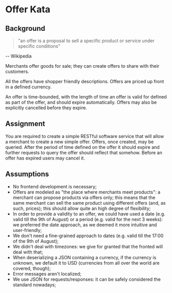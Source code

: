 # Offer Kata
## Background
> "an offer is a proposal to sell a specific product or
  service under specific conditions"
  
  -- Wikipedia
  
Merchants offer goods for sale; they can create offers to share with their customers.

All the offers have shopper friendly descriptions. Offers are priced up front in a defined currency.

An offer is time-bounded, with the length of time an offer is valid for defined as part of the offer, and should expire automatically. 
Offers may also be explicitly cancelled before they expire.

## Assignment
You are required to create a simple RESTful software service that will allow a merchant to create a new simple offer. 
Offers, once created, may be queried. After the period of time defined on the offer it should expire and
further requests to query the offer should reflect that somehow. 
Before an offer has expired users may cancel it.

## Assumptions
- No frontend development is necessary;
- Offers are modeled as "the place where merchants meet products": a merchant can propose products via offers only; this
means that the same merchant can sell the same product using different offers (and, as such, prices); this should allow
quite an high degree of flexibility;   
- In order to provide a validity to an offer, we could have used a date (e.g. valid till the 9th of August) or a period 
(e.g. valid for the next 3 weeks): we preferred the date approach, as we deemed it more intuitive and user-friendly;
- We don't need a fine-grained approach to dates (e.g. valid till the 17:00 of the 9th of August);
- We didn't deal with timezones: we give for granted that the fronted will deal with that; 
- When deserializing a JSON containing a currency, if the currency is unknown, we default it to USD 
(currencies from all over the world are covered, though);
- Error messages aren't localized; 
- We use JSON for requests/responses: it can be safely considered the standard nowadays;